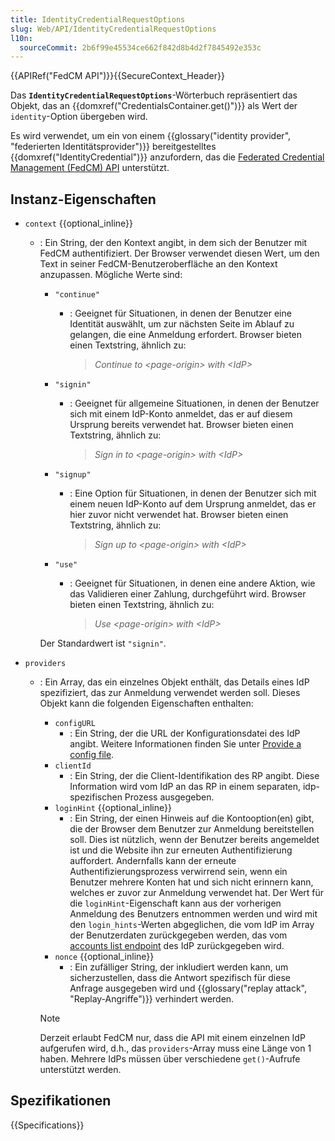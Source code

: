 ```yaml
---
title: IdentityCredentialRequestOptions
slug: Web/API/IdentityCredentialRequestOptions
l10n:
  sourceCommit: 2b6f99e45534ce662f842d8b4d2f7845492e353c
---
```


{{APIRef("FedCM API")}}{{SecureContext_Header}}

Das **`IdentityCredentialRequestOptions`**-Wörterbuch repräsentiert das Objekt, das an {{domxref("CredentialsContainer.get()")}} als Wert der `identity`-Option übergeben wird.

Es wird verwendet, um ein von einem {{glossary("identity provider", "federierten Identitätsprovider")}} bereitgestelltes {{domxref("IdentityCredential")}} anzufordern, das die [Federated Credential Management (FedCM) API](/de/docs/Web/API/FedCM_API) unterstützt.

## Instanz-Eigenschaften

- `context` {{optional_inline}}

  - : Ein String, der den Kontext angibt, in dem sich der Benutzer mit FedCM authentifiziert. Der Browser verwendet diesen Wert, um den Text in seiner FedCM-Benutzeroberfläche an den Kontext anzupassen. Mögliche Werte sind:

    - `"continue"`

      - : Geeignet für Situationen, in denen der Benutzer eine Identität auswählt, um zur nächsten Seite im Ablauf zu gelangen, die eine Anmeldung erfordert. Browser bieten einen Textstring, ähnlich zu:

        > _Continue to \<page-origin\> with \<IdP\>_

    - `"signin"`

      - : Geeignet für allgemeine Situationen, in denen der Benutzer sich mit einem IdP-Konto anmeldet, das er auf diesem Ursprung bereits verwendet hat. Browser bieten einen Textstring, ähnlich zu:

        > _Sign in to \<page-origin\> with \<IdP\>_

    - `"signup"`

      - : Eine Option für Situationen, in denen der Benutzer sich mit einem neuen IdP-Konto auf dem Ursprung anmeldet, das er hier zuvor nicht verwendet hat. Browser bieten einen Textstring, ähnlich zu:

        > _Sign up to \<page-origin\> with \<IdP\>_

    - `"use"`

      - : Geeignet für Situationen, in denen eine andere Aktion, wie das Validieren einer Zahlung, durchgeführt wird. Browser bieten einen Textstring, ähnlich zu:

        > _Use \<page-origin\> with \<IdP\>_

    Der Standardwert ist `"signin"`.

- `providers`

  - : Ein Array, das ein einzelnes Objekt enthält, das Details eines IdP spezifiziert, das zur Anmeldung verwendet werden soll. Dieses Objekt kann die folgenden Eigenschaften enthalten:

    - `configURL`
      - : Ein String, der die URL der Konfigurationsdatei des IdP angibt. Weitere Informationen finden Sie unter [Provide a config file](/de/docs/Web/API/FedCM_API/IDP_integration#provide_a_config_file_and_endpoints).
    - `clientId`
      - : Ein String, der die Client-Identifikation des RP angibt. Diese Information wird vom IdP an das RP in einem separaten, idp-spezifischen Prozess ausgegeben.
    - `loginHint` {{optional_inline}}
      - : Ein String, der einen Hinweis auf die Kontooption(en) gibt, die der Browser dem Benutzer zur Anmeldung bereitstellen soll. Dies ist nützlich, wenn der Benutzer bereits angemeldet ist und die Website ihn zur erneuten Authentifizierung auffordert. Andernfalls kann der erneute Authentifizierungsprozess verwirrend sein, wenn ein Benutzer mehrere Konten hat und sich nicht erinnern kann, welches er zuvor zur Anmeldung verwendet hat. Der Wert für die `loginHint`-Eigenschaft kann aus der vorherigen Anmeldung des Benutzers entnommen werden und wird mit den `login_hints`-Werten abgeglichen, die vom IdP im Array der Benutzerdaten zurückgegeben werden, das vom [accounts list endpoint](/de/docs/Web/API/FedCM_API/IDP_integration#the_accounts_list_endpoint) des IdP zurückgegeben wird.
    - `nonce` {{optional_inline}}
      - : Ein zufälliger String, der inkludiert werden kann, um sicherzustellen, dass die Antwort spezifisch für diese Anfrage ausgegeben wird und {{glossary("replay attack", "Replay-Angriffe")}} verhindert werden.

    > [!NOTE]
    > Derzeit erlaubt FedCM nur, dass die API mit einem einzelnen IdP aufgerufen wird, d.h., das `providers`-Array muss eine Länge von 1 haben. Mehrere IdPs müssen über verschiedene `get()`-Aufrufe unterstützt werden.

## Spezifikationen

{{Specifications}}

